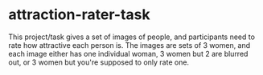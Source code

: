 # attraction-rater-task
This project/task gives a set of images of people, and participants need to rate how attractive each person is. The images are sets of 3 women, and each image either has one individual woman, 3 women but 2 are blurred out, or 3 women but you're supposed to only rate one.
